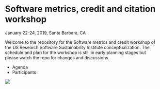 # Software metrics, credit and citation workshop

January 22-24, 2019, Santa Barbara, CA

Welcome to the repository for the Software metrics and credit workshop of the US Research Software Sustainability Institute conceptualization. The schedule and plan for the workshop is still in early planning stages but please watch the repo for changes and discussions.

- Agenda
- Participants


![](https://i.imgur.com/82mM6aS.png)